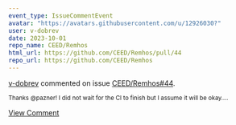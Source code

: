 ```yaml
---
event_type: IssueCommentEvent
avatar: "https://avatars.githubusercontent.com/u/12926030?"
user: v-dobrev
date: 2023-10-01
repo_name: CEED/Remhos
html_url: https://github.com/CEED/Remhos/pull/44
repo_url: https://github.com/CEED/Remhos
---
```


<a href='https://github.com/v-dobrev' target='_blank'>v-dobrev</a> commented on issue <a href='https://github.com/CEED/Remhos/pull/44' target='_blank'>CEED/Remhos#44</a>.

<small>Thanks @pazner! I did not wait for the CI to finish but I assume it will be okay....</small>

<a href='https://github.com/CEED/Remhos/pull/44' target='_blank'>View Comment</a>